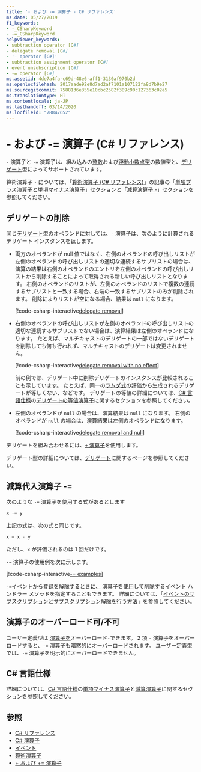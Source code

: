 ```yaml
---
title: '- および -= 演算子 - C# リファレンス'
ms.date: 05/27/2019
f1_keywords:
- -_CSharpKeyword
- -=_CSharpKeyword
helpviewer_keywords:
- subtraction operator [C#]
- delegate removal [C#]
- '- operator [C#]'
- subtraction assignment operator [C#]
- event unsubscription [C#]
- -= operator [C#]
ms.assetid: 4de7a4fa-c69d-48e6-aff1-3130af970b2d
ms.openlocfilehash: 2017aade92e8d7ad2af7101a107122fa8d7b9e27
ms.sourcegitcommit: 7588136e355e10cbc2582f389c90c127363c02a5
ms.translationtype: HT
ms.contentlocale: ja-JP
ms.lasthandoff: 03/14/2020
ms.locfileid: "78847652"
---
```

# <a name="--and---operators-c-reference"></a>- および -= 演算子 (C# リファレンス)

`-` 演算子と `-=` 演算子は、組み込みの[整数](../builtin-types/integral-numeric-types.md)および[浮動小数点型](../builtin-types/floating-point-numeric-types.md)の数値型と、[デリゲート](../builtin-types/reference-types.md#the-delegate-type)型によってサポートされています。

算術演算子 `-` については、「[算術演算子 (C# リファレンス)](arithmetic-operators.md#unary-plus-and-minus-operators)」の記事の「[単項プラス演算子と単項マイナス演算子](arithmetic-operators.md#subtraction-operator--)」セクションと「[減算演算子 -](arithmetic-operators.md)」セクションを参照してください。

## <a name="delegate-removal"></a>デリゲートの削除

同じ[デリゲート](../builtin-types/reference-types.md#the-delegate-type)型のオペランドに対しては、`-` 演算子は、次のように計算されるデリゲート インスタンスを返します。

- 両方のオペランドが null 値ではなく、右側のオペランドの呼び出しリストが左側のオペランドの呼び出しリストの適切な連続するサブリストの場合は、演算の結果は右側のオペランドのエントリを左側のオペランドの呼び出しリストから削除することによって取得される新しい呼び出しリストとなります。 右側のオペランドのリストが、左側のオペランドのリストで複数の連続するサブリストと一致する場合、右端の一致するサブリストのみが削除されます。 削除によりリストが空になる場合、結果は `null` になります。

  [!code-csharp-interactive[delegate removal](snippets/SubtractionOperator.cs#DelegateRemoval)]

- 右側のオペランドの呼び出しリストが左側のオペランドの呼び出しリストの適切な連続するサブリストでない場合は、演算結果は左側のオペランドになります。 たとえば、マルチキャストのデリゲートの一部ではないデリゲートを削除しても何も行われず、マルチキャストのデリゲートは変更されません。

  [!code-csharp-interactive[delegate removal with no effect](snippets/SubtractionOperator.cs#DelegateRemovalNoChange)]

  前の例では、デリゲート中に削除デリゲートのインスタンスが比較されることも示しています。 たとえば、同一の[ラムダ式](../../programming-guide/statements-expressions-operators/lambda-expressions.md)の評価から生成されるデリゲートが等しくない、などです。 デリゲートの等値の詳細については、[C# 言語仕様](~/_csharplang/spec/expressions.md#delegate-equality-operators)の[デリゲートの等値演算子](~/_csharplang/spec/introduction.md)に関するセクションを参照してください。

- 左側のオペランドが `null` の場合は、演算結果は `null` になります。 右側のオペランドが `null` の場合は、演算結果は左側のオペランドになります。

  [!code-csharp-interactive[delegate removal and null](snippets/SubtractionOperator.cs#DelegateRemovalAndNull)]

デリゲートを組み合わせるには、[`+` 演算子](addition-operator.md#delegate-combination)を使用します。

デリゲート型の詳細については、[デリゲート](../../programming-guide/delegates/index.md)に関するページを参照してください。

## <a name="subtraction-assignment-operator--"></a>減算代入演算子 -=

次のような `-=` 演算子を使用する式があるとします

```csharp
x -= y
```

上記の式は、次の式と同じです。

```csharp
x = x - y
```

ただし、`x` が評価されるのは 1 回だけです。

`-=` 演算子の使用例を次に示します。

[!code-csharp-interactive[-= examples](snippets/SubtractionOperator.cs#SubtractAndAssign)]

`-=`イベント[から登録を解除するときに、](../keywords/event.md) 演算子を使用して削除するイベント ハンドラー メソッドを指定することもできます。 詳細については、「[イベントのサブスクリプションとサブスクリプション解除を行う方法](../../programming-guide/events/how-to-subscribe-to-and-unsubscribe-from-events.md)」を参照してください。

## <a name="operator-overloadability"></a>演算子のオーバーロード可/不可

ユーザー定義型は [ 演算子を](operator-overloading.md)オーバーロード`-`できます。 2 項 `-` 演算子をオーバーロードすると、`-=` 演算子も暗黙的にオーバーロードされます。 ユーザー定義型では、`-=` 演算子を明示的にオーバーロードできません。

## <a name="c-language-specification"></a>C# 言語仕様

詳細については、[C# 言語仕様](~/_csharplang/spec/expressions.md#unary-minus-operator)の[単項マイナス演算子](~/_csharplang/spec/expressions.md#subtraction-operator)と[減算演算子](~/_csharplang/spec/introduction.md)に関するセクションを参照してください。

## <a name="see-also"></a>参照

- [C# リファレンス](../index.md)
- [C# 演算子](index.md)
- [イベント](../../programming-guide/events/index.md)
- [算術演算子](arithmetic-operators.md)
- [+ および += 演算子](addition-operator.md)
